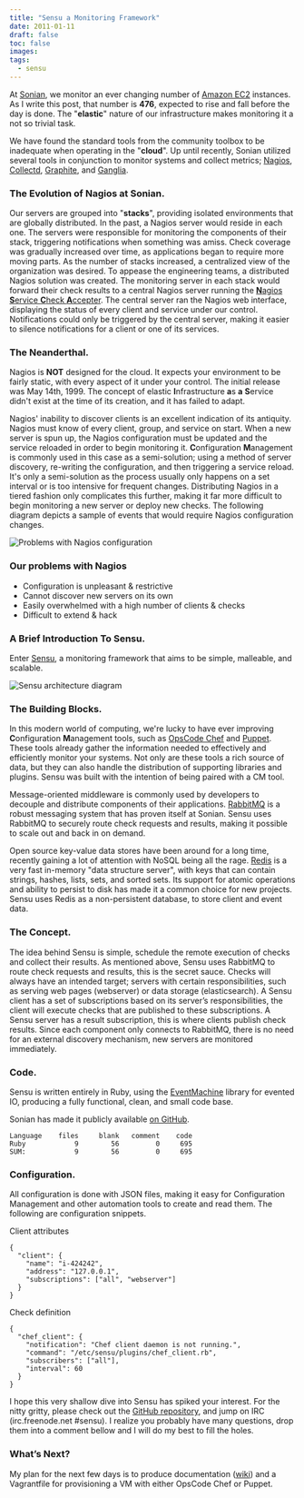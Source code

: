 ```yaml
---
title: "Sensu a Monitoring Framework"
date: 2011-01-11
draft: false
toc: false
images:
tags: 
  - sensu
---
```


At [Sonian](http://sonian.com), we monitor an ever changing number of [Amazon EC2](http://aws.amazon.com/ec2) instances. As I write this post, that number is **476**, expected to rise and fall before the day is done. The "**elastic**" nature of our infrastructure makes monitoring it a not so trivial task.

We have found the standard tools from the community toolbox to be inadequate when operating in the "**cloud**". Up until recently, Sonian utilized several tools in conjunction to monitor systems and collect metrics; [Nagios](http://nagios.org), [Collectd](http://collectd.org), [Graphite](http://graphite.wikidot.com), and [Ganglia](http://ganglia.info).

### The Evolution of Nagios at Sonian.

Our servers are grouped into "**stacks**", providing isolated environments that are globally distributed. In the past, a Nagios server would reside in each one. The servers were responsible for monitoring the components of their stack, triggering notifications when something was amiss. Check coverage was gradually increased over time, as applications began to require more moving parts. As the number of stacks increased, a centralized view of the organization was desired. To appease the engineering teams, a distributed Nagios solution was created. The monitoring server in each stack would forward their check results to a central Nagios server running the [**N**agios **S**ervice **C**heck **A**ccepter](http://exchange.nagios.org/directory/Addons/Passive-Checks/NSCA--2D-Nagios-Service-Check-Acceptor/details). The central server ran the Nagios web interface, displaying the status of every client and service under our control. Notifications could only be triggered by the central server, making it easier to silence notifications for a client or one of its services.

### The Neanderthal.

Nagios is **NOT** designed for the cloud. It expects your environment to be fairly static, with every aspect of it under your control. The initial release was May 14th, 1999. The concept of elastic **I**nfrastructure **a**s **a** **S**ervice didn't exist at the time of its creation, and it has failed to adapt.

Nagios' inability to discover clients is an excellent indication of its antiquity. Nagios must know of every client, group, and service on start. When a new server is spun up, the Nagios configuration must be updated and the service reloaded in order to begin monitoring it. **C**onfiguration **M**anagement is commonly used in this case as a semi-solution; using a method of server discovery, re-writing the configuration, and then triggering a service reload. It's only a semi-solution as the process usually only happens on a set interval or is too intensive for frequent changes. Distributing Nagios in a tiered fashion only complicates this further, making it far more difficult to begin monitoring a new server or deploy new checks. The following diagram depicts a sample of events that would require Nagios configuration changes.

![Problems with Nagios configuration](/images/2011-11-01/nagios-diagram.png)

### Our problems with Nagios

* Configuration is unpleasant & restrictive
* Cannot discover new servers on its own
* Easily overwhelmed with a high number of clients & checks
* Difficult to extend & hack

### A Brief Introduction To Sensu.

Enter [Sensu](http://www.sonian.com/cloud-tools/cloud-monitoring-sensu), a monitoring framework that aims to be simple, malleable, and scalable.

![Sensu architecture diagram](/images/2011-11-01/sensu-diagram.png)

### The Building Blocks.

In this modern world of computing, we're lucky to have ever improving **C**onfiguration **M**anagement tools, such as [OpsCode Chef](http://www.opscode.com) and [Puppet](http://puppetlabs.com). These tools already gather the information needed to effectively and efficiently monitor your systems. Not only are these tools a rich source of data, but they can also handle the distribution of supporting libraries and plugins. Sensu was built with the intention of being paired with a CM tool.

Message-oriented middleware is commonly used by developers to decouple and distribute components of their applications. [RabbitMQ](http://www.rabbitmq.com) is a robust messaging system that has proven itself at Sonian. Sensu uses RabbitMQ to securely route check requests and results, making it possible to scale out and back in on demand.

Open source key-value data stores have been around for a long time, recently gaining a lot of attention with NoSQL being all the rage. [Redis](http://redis.io) is a very fast in-memory "data structure server", with keys that can contain strings, hashes, lists, sets, and sorted sets. Its support for atomic operations and ability to persist to disk has made it a common choice for new projects. Sensu uses Redis as a non-persistent database, to store client and event data.

### The Concept.

The idea behind Sensu is simple, schedule the remote execution of checks and collect their results. As mentioned above, Sensu uses RabbitMQ to route check requests and results, this is the secret sauce. Checks will always have an intended target; servers with certain responsibilities, such as serving web pages (webserver) or data storage (elasticsearch). A Sensu client has a set of subscriptions based on its server’s responsibilities, the client will execute checks that are published to these subscriptions. A Sensu server has a result subscription, this is where clients publish check results. Since each component only connects to RabbitMQ, there is no need for an external discovery mechanism, new servers are monitored immediately.

### Code.

Sensu is written entirely in Ruby, using the [EventMachine](http://rubyeventmachine.com) library for evented IO, producing a fully functional, clean, and small code base.

Sonian has made it publicly available [on GitHub](https://github.com/sensu/sensu).

```
Language    files     blank   comment    code
Ruby            9        56         0     695
SUM:            9        56         0     695
```

### Configuration.

All configuration is done with JSON files, making it easy for Configuration Management and other automation tools to create and read them. The following are configuration snippets.

Client attributes

    {
      "client": {
        "name": "i-424242",
        "address": "127.0.0.1",
        "subscriptions": ["all", "webserver"]
      }
    }

Check definition

    {
      "chef_client": {
        "notification": "Chef client daemon is not running.",
        "command": "/etc/sensu/plugins/chef_client.rb",
        "subscribers": ["all"],
        "interval": 60
      }
    }

I hope this very shallow dive into Sensu has spiked your interest. For the nitty gritty, please check out the [GitHub repository](https://github.com/sensu/sensu), and jump on IRC (irc.freenode.net #sensu). I realize you probably have many questions, drop them into a comment bellow and I will do my best to fill the holes.

### What’s Next?

My plan for the next few days is to produce documentation ([wiki](https://github.com/sensu/sensu/wiki)) and a Vagrantfile for provisioning a VM with either OpsCode Chef or Puppet.
